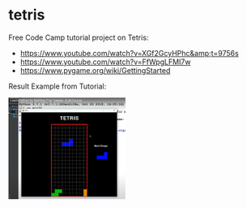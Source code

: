 # tetris

Free Code Camp tutorial project on Tetris:

- https://www.youtube.com/watch?v=XGf2GcyHPhc&amp;t=9756s
- https://www.youtube.com/watch?v=FfWpgLFMI7w
- https://www.pygame.org/wiki/GettingStarted

Result Example from Tutorial:

<img src="assets/example-screenshot.png" height="200">
